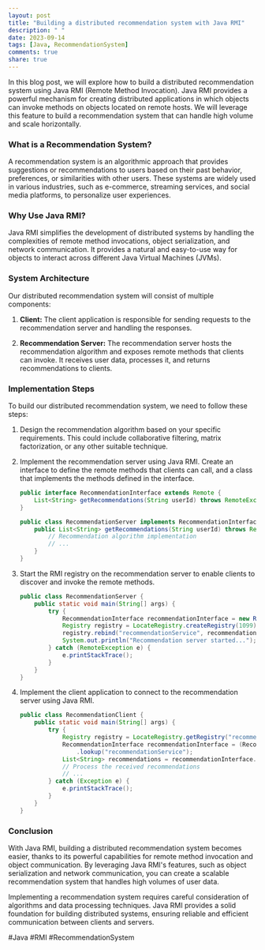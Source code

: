 ```yaml
---
layout: post
title: "Building a distributed recommendation system with Java RMI"
description: " "
date: 2023-09-14
tags: [Java, RecommendationSystem]
comments: true
share: true
---
```


In this blog post, we will explore how to build a distributed recommendation system using Java RMI (Remote Method Invocation). Java RMI provides a powerful mechanism for creating distributed applications in which objects can invoke methods on objects located on remote hosts. We will leverage this feature to build a recommendation system that can handle high volume and scale horizontally.

### What is a Recommendation System?

A recommendation system is an algorithmic approach that provides suggestions or recommendations to users based on their past behavior, preferences, or similarities with other users. These systems are widely used in various industries, such as e-commerce, streaming services, and social media platforms, to personalize user experiences.

### Why Use Java RMI?

Java RMI simplifies the development of distributed systems by handling the complexities of remote method invocations, object serialization, and network communication. It provides a natural and easy-to-use way for objects to interact across different Java Virtual Machines (JVMs).

### System Architecture

Our distributed recommendation system will consist of multiple components:

1. **Client:** The client application is responsible for sending requests to the recommendation server and handling the responses.

2. **Recommendation Server:** The recommendation server hosts the recommendation algorithm and exposes remote methods that clients can invoke. It receives user data, processes it, and returns recommendations to clients.

### Implementation Steps

To build our distributed recommendation system, we need to follow these steps:

1. Design the recommendation algorithm based on your specific requirements. This could include collaborative filtering, matrix factorization, or any other suitable technique.

2. Implement the recommendation server using Java RMI. Create an interface to define the remote methods that clients can call, and a class that implements the methods defined in the interface.

   ```java
   public interface RecommendationInterface extends Remote {
       List<String> getRecommendations(String userId) throws RemoteException;
   }
   ```

   ```java
   public class RecommendationServer implements RecommendationInterface {
       public List<String> getRecommendations(String userId) throws RemoteException {
           // Recommendation algorithm implementation
           // ...
       }
   }
   ```

3. Start the RMI registry on the recommendation server to enable clients to discover and invoke the remote methods.

   ```java
   public class RecommendationServer {
       public static void main(String[] args) {
           try {
               RecommendationInterface recommendationInterface = new RecommendationServer();
               Registry registry = LocateRegistry.createRegistry(1099);
               registry.rebind("recommendationService", recommendationInterface);
               System.out.println("Recommendation server started...");
           } catch (RemoteException e) {
               e.printStackTrace();
           }
       }
   }
   ```

4. Implement the client application to connect to the recommendation server using Java RMI.

   ```java
   public class RecommendationClient {
       public static void main(String[] args) {
           try {
               Registry registry = LocateRegistry.getRegistry("recommendationServerHostname", 1099);
               RecommendationInterface recommendationInterface = (RecommendationInterface) registry
                   .lookup("recommendationService");
               List<String> recommendations = recommendationInterface.getRecommendations("userId");
               // Process the received recommendations
               // ...
           } catch (Exception e) {
               e.printStackTrace();
           }
       }
   }
   ```

### Conclusion

With Java RMI, building a distributed recommendation system becomes easier, thanks to its powerful capabilities for remote method invocation and object communication. By leveraging Java RMI's features, such as object serialization and network communication, you can create a scalable recommendation system that handles high volumes of user data.

Implementing a recommendation system requires careful consideration of algorithms and data processing techniques. Java RMI provides a solid foundation for building distributed systems, ensuring reliable and efficient communication between clients and servers.

#Java #RMI #RecommendationSystem